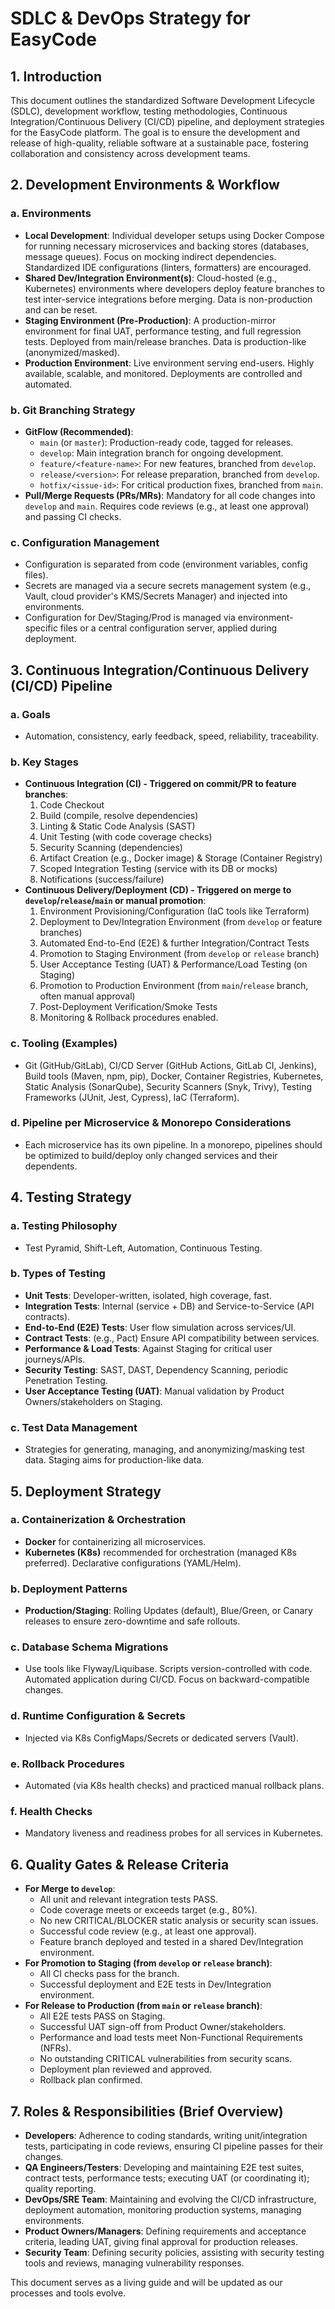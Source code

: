 # SDLC & DevOps Strategy for EasyCode

## 1. Introduction

This document outlines the standardized Software Development Lifecycle (SDLC), development workflow, testing methodologies, Continuous Integration/Continuous Delivery (CI/CD) pipeline, and deployment strategies for the EasyCode platform. The goal is to ensure the development and release of high-quality, reliable software at a sustainable pace, fostering collaboration and consistency across development teams.

## 2. Development Environments & Workflow

### a. Environments
-   **Local Development**: Individual developer setups using Docker Compose for running necessary microservices and backing stores (databases, message queues). Focus on mocking indirect dependencies. Standardized IDE configurations (linters, formatters) are encouraged.
-   **Shared Dev/Integration Environment(s)**: Cloud-hosted (e.g., Kubernetes) environments where developers deploy feature branches to test inter-service integrations before merging. Data is non-production and can be reset.
-   **Staging Environment (Pre-Production)**: A production-mirror environment for final UAT, performance testing, and full regression tests. Deployed from main/release branches. Data is production-like (anonymized/masked).
-   **Production Environment**: Live environment serving end-users. Highly available, scalable, and monitored. Deployments are controlled and automated.

### b. Git Branching Strategy
-   **GitFlow (Recommended)**:
    -   `main` (or `master`): Production-ready code, tagged for releases.
    -   `develop`: Main integration branch for ongoing development.
    -   `feature/<feature-name>`: For new features, branched from `develop`.
    -   `release/<version>`: For release preparation, branched from `develop`.
    -   `hotfix/<issue-id>`: For critical production fixes, branched from `main`.
-   **Pull/Merge Requests (PRs/MRs)**: Mandatory for all code changes into `develop` and `main`. Requires code reviews (e.g., at least one approval) and passing CI checks.

### c. Configuration Management
-   Configuration is separated from code (environment variables, config files).
-   Secrets are managed via a secure secrets management system (e.g., Vault, cloud provider's KMS/Secrets Manager) and injected into environments.
-   Configuration for Dev/Staging/Prod is managed via environment-specific files or a central configuration server, applied during deployment.

## 3. Continuous Integration/Continuous Delivery (CI/CD) Pipeline

### a. Goals
-   Automation, consistency, early feedback, speed, reliability, traceability.

### b. Key Stages
-   **Continuous Integration (CI) - Triggered on commit/PR to feature branches**:
    1.  Code Checkout
    2.  Build (compile, resolve dependencies)
    3.  Linting & Static Code Analysis (SAST)
    4.  Unit Testing (with code coverage checks)
    5.  Security Scanning (dependencies)
    6.  Artifact Creation (e.g., Docker image) & Storage (Container Registry)
    7.  Scoped Integration Testing (service with its DB or mocks)
    8.  Notifications (success/failure)
-   **Continuous Delivery/Deployment (CD) - Triggered on merge to `develop`/`release`/`main` or manual promotion**:
    1.  Environment Provisioning/Configuration (IaC tools like Terraform)
    2.  Deployment to Dev/Integration Environment (from `develop` or feature branches)
    3.  Automated End-to-End (E2E) & further Integration/Contract Tests
    4.  Promotion to Staging Environment (from `develop` or `release` branch)
    5.  User Acceptance Testing (UAT) & Performance/Load Testing (on Staging)
    6.  Promotion to Production Environment (from `main`/`release` branch, often manual approval)
    7.  Post-Deployment Verification/Smoke Tests
    8.  Monitoring & Rollback procedures enabled.

### c. Tooling (Examples)
-   Git (GitHub/GitLab), CI/CD Server (GitHub Actions, GitLab CI, Jenkins), Build tools (Maven, npm, pip), Docker, Container Registries, Kubernetes, Static Analysis (SonarQube), Security Scanners (Snyk, Trivy), Testing Frameworks (JUnit, Jest, Cypress), IaC (Terraform).

### d. Pipeline per Microservice & Monorepo Considerations
-   Each microservice has its own pipeline. In a monorepo, pipelines should be optimized to build/deploy only changed services and their dependents.

## 4. Testing Strategy

### a. Testing Philosophy
-   Test Pyramid, Shift-Left, Automation, Continuous Testing.

### b. Types of Testing
-   **Unit Tests**: Developer-written, isolated, high coverage, fast.
-   **Integration Tests**: Internal (service + DB) and Service-to-Service (API contracts).
-   **End-to-End (E2E) Tests**: User flow simulation across services/UI.
-   **Contract Tests**: (e.g., Pact) Ensure API compatibility between services.
-   **Performance & Load Tests**: Against Staging for critical user journeys/APIs.
-   **Security Testing**: SAST, DAST, Dependency Scanning, periodic Penetration Testing.
-   **User Acceptance Testing (UAT)**: Manual validation by Product Owners/stakeholders on Staging.

### c. Test Data Management
-   Strategies for generating, managing, and anonymizing/masking test data. Staging aims for production-like data.

## 5. Deployment Strategy

### a. Containerization & Orchestration
-   **Docker** for containerizing all microservices.
-   **Kubernetes (K8s)** recommended for orchestration (managed K8s preferred). Declarative configurations (YAML/Helm).

### b. Deployment Patterns
-   **Production/Staging**: Rolling Updates (default), Blue/Green, or Canary releases to ensure zero-downtime and safe rollouts.

### c. Database Schema Migrations
-   Use tools like Flyway/Liquibase. Scripts version-controlled with code. Automated application during CI/CD. Focus on backward-compatible changes.

### d. Runtime Configuration & Secrets
-   Injected via K8s ConfigMaps/Secrets or dedicated servers (Vault).

### e. Rollback Procedures
-   Automated (via K8s health checks) and practiced manual rollback plans.

### f. Health Checks
-   Mandatory liveness and readiness probes for all services in Kubernetes.

## 6. Quality Gates & Release Criteria

-   **For Merge to `develop`**:
    -   All unit and relevant integration tests PASS.
    -   Code coverage meets or exceeds target (e.g., 80%).
    -   No new CRITICAL/BLOCKER static analysis or security scan issues.
    -   Successful code review (e.g., at least one approval).
    -   Feature branch deployed and tested in a shared Dev/Integration environment.
-   **For Promotion to Staging (from `develop` or `release` branch)**:
    -   All CI checks pass for the branch.
    -   Successful deployment and E2E tests in Dev/Integration environment.
-   **For Release to Production (from `main` or `release` branch)**:
    -   All E2E tests PASS on Staging.
    -   Successful UAT sign-off from Product Owner/stakeholders.
    -   Performance and load tests meet Non-Functional Requirements (NFRs).
    -   No outstanding CRITICAL vulnerabilities from security scans.
    -   Deployment plan reviewed and approved.
    -   Rollback plan confirmed.

## 7. Roles & Responsibilities (Brief Overview)

-   **Developers**: Adherence to coding standards, writing unit/integration tests, participating in code reviews, ensuring CI pipeline passes for their changes.
-   **QA Engineers/Testers**: Developing and maintaining E2E test suites, contract tests, performance tests; executing UAT (or coordinating it); quality reporting.
-   **DevOps/SRE Team**: Maintaining and evolving the CI/CD infrastructure, deployment automation, monitoring production systems, managing environments.
-   **Product Owners/Managers**: Defining requirements and acceptance criteria, leading UAT, giving final approval for production releases.
-   **Security Team**: Defining security policies, assisting with security testing tools and reviews, managing vulnerability responses.

This document serves as a living guide and will be updated as our processes and tools evolve.
```
